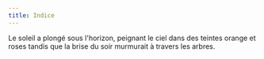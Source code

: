```yaml
---
title: Indice
---
```


Le soleil a plongé sous l'horizon, peignant le ciel dans des teintes orange et roses tandis que la brise du soir murmurait à travers les arbres.
